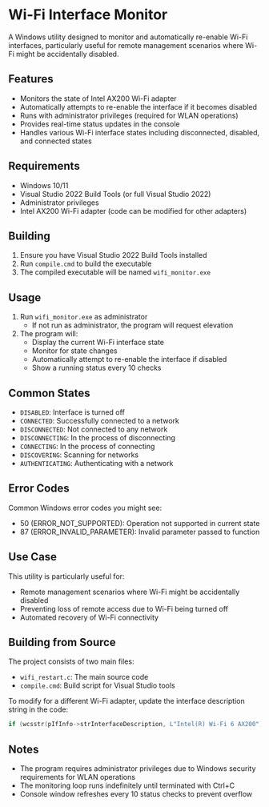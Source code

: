 # Wi-Fi Interface Monitor

A Windows utility designed to monitor and automatically re-enable Wi-Fi interfaces, particularly useful for remote management scenarios where Wi-Fi might be accidentally disabled.

## Features

- Monitors the state of Intel AX200 Wi-Fi adapter
- Automatically attempts to re-enable the interface if it becomes disabled
- Runs with administrator privileges (required for WLAN operations)
- Provides real-time status updates in the console
- Handles various Wi-Fi interface states including disconnected, disabled, and connected states

## Requirements

- Windows 10/11
- Visual Studio 2022 Build Tools (or full Visual Studio 2022)
- Administrator privileges
- Intel AX200 Wi-Fi adapter (code can be modified for other adapters)

## Building

1. Ensure you have Visual Studio 2022 Build Tools installed
2. Run `compile.cmd` to build the executable
3. The compiled executable will be named `wifi_monitor.exe`

## Usage

1. Run `wifi_monitor.exe` as administrator
   - If not run as administrator, the program will request elevation
2. The program will:
   - Display the current Wi-Fi interface state
   - Monitor for state changes
   - Automatically attempt to re-enable the interface if disabled
   - Show a running status every 10 checks

## Common States

- `DISABLED`: Interface is turned off
- `CONNECTED`: Successfully connected to a network
- `DISCONNECTED`: Not connected to any network
- `DISCONNECTING`: In the process of disconnecting
- `CONNECTING`: In the process of connecting
- `DISCOVERING`: Scanning for networks
- `AUTHENTICATING`: Authenticating with a network

## Error Codes

Common Windows error codes you might see:
- 50 (ERROR_NOT_SUPPORTED): Operation not supported in current state
- 87 (ERROR_INVALID_PARAMETER): Invalid parameter passed to function

## Use Case

This utility is particularly useful for:
- Remote management scenarios where Wi-Fi might be accidentally disabled
- Preventing loss of remote access due to Wi-Fi being turned off
- Automated recovery of Wi-Fi connectivity

## Building from Source

The project consists of two main files:
- `wifi_restart.c`: The main source code
- `compile.cmd`: Build script for Visual Studio tools

To modify for a different Wi-Fi adapter, update the interface description string in the code:
```c
if (wcsstr(pIfInfo->strInterfaceDescription, L"Intel(R) Wi-Fi 6 AX200") != NULL)
```

## Notes

- The program requires administrator privileges due to Windows security requirements for WLAN operations
- The monitoring loop runs indefinitely until terminated with Ctrl+C
- Console window refreshes every 10 status checks to prevent overflow